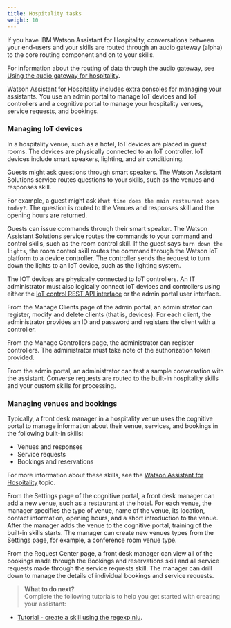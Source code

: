 ```yaml
---
title: Hospitality tasks
weight: 10
---
```

If you have IBM Watson Assistant for Hospitality, conversations between your end-users and your skills are routed through an audio gateway (alpha) to the core routing component and on to your skills.

For information about the routing of data through the audio gateway, see [Using the audio gateway for hospitality]({{site.baseurl}}/audio_single/audio_support).

Watson Assistant for Hospitality includes extra consoles for managing your assistants. You use an admin portal to manage IoT devices and IoT controllers and a cognitive portal to manage your hospitality venues, service requests, and bookings.

### Managing IoT devices
In a hospitality venue, such as a hotel, IoT devices are placed in guest rooms. The devices are physically connected to an IoT controller. IoT devices include smart speakers, lighting, and air conditioning.  

Guests might ask questions through smart speakers. The Watson Assistant Solutions service routes questions to your skills, such as the venues and responses skill.

For example, a guest might ask `What time does the main restaurant open today?`. The question is routed to the Venues and responses skill and the opening hours are returned.

Guests can issue commands through their smart speaker. The Watson Assistant Solutions service routes the commands to your command and control skills, such as the room control skill. If the guest says `turn down the lights`, the room control skill routes the command through the Watson IoT platform to a device controller. The controller sends the request to turn down the lights to an IoT device, such as the lighting system.  

The IOT devices are physically connected to IoT controllers. An IT administrator must also logically connect IoT devices and controllers using either the [IoT control REST API interface]({{site.baseurl}}/audio_single/iot_control_interface) or the admin portal user interface.

From the Manage Clients page of the admin portal, an administrator can register, modify and delete clients (that is, devices).  For each client, the administrator provides an ID and password and registers the client with a controller.

From the  Manage Controllers page, the administrator can register controllers.  The administrator must take note of the authorization token provided.

From the admin portal, an administrator can test a sample conversation with the assistant.  Converse requests are routed to the built-in hospitality skills and your custom skills for processing.  

### Managing venues and bookings
Typically, a front desk manager in a hospitality venue uses the cognitive portal to manage information about their venue, services, and bookings in the following built-in skills:

- Venues and responses
- Service requests
- Bookings and reservations

For more information about these skills, see the [Watson Assistant for Hospitality]({{site.baseurl}}/flavour/hospitality_skills)  topic.

From the Settings page of the cognitive portal, a front desk manager can add a new venue, such as a restaurant at the hotel. For each venue, the manager specifies the type of venue, name of the venue, its location, contact information, opening hours, and a short introduction to the venue.  After the manager adds the venue to the cognitive portal, training of the built-in skills starts. The manager can create new venues types from the Settings page, for example, a conference room venue type.

From the Request Center page, a front desk manager can view all of the bookings made through the Bookings and reservations skill and all service requests made through the service requests skill.  The manager can drill down to manage the details of individual bookings and service requests.

> **What to do next?**<br/>
Complete the following tutorials to help you get started with creating your assistant:
* [Tutorial - create a skill using the  regexp nlu]({{site.baseurl}}/skill/create_custom_skill).